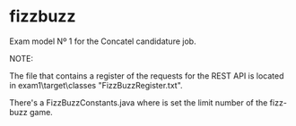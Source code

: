 # fizzbuzz
Exam model Nº 1 for the Concatel candidature job.


NOTE:

The file that contains a register of the requests for the REST API is located in exam1\target\classes "FizzBuzzRegister.txt".

There's a FizzBuzzConstants.java where is set the limit number of the fizz-buzz game.
